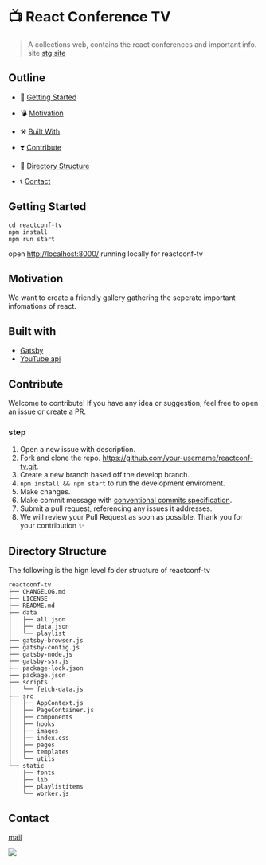 # 📺 React Conference TV 

> A collections web, contains the react conferences and important info. site
> [stg site](https://reactconf.netlify.app/)

## Outline

- :rocket: [Getting Started](#getting-started)<br/>

- :bomb: [Motivation](#motivation)<br/>

- :hammer_and_pick: [Built With](#built-with)<br/>

- :heavy_heart_exclamation: [Contribute](#contribute)<br/>

- :open_file_folder: [Directory Structure](#directory-structure)<br/>

- :telephone_receiver: [Contact](#contact)<br/>

## Getting Started

```
cd reactconf-tv
npm install
npm run start
```

open [http://localhost:8000/](http://localhost:8000/) running locally for reactconf-tv


## Motivation
We want to create a friendly gallery gathering the seperate important infomations of react.



## Built with
- [Gatsby](https://www.gatsbyjs.com/)
- [YouTube api](https://developers.google.com/youtube/v3)


## Contribute
Welcome to contribute!
If you have any idea or suggestion, feel free to open an issue or create a PR.

### step
1. Open a new issue with description.
2. Fork and clone the repo. https://github.com/your-username/reactconf-tv.git.
3. Create a new branch based off the develop branch.
4. `npm install && npm start` to run the development enviroment. 
5. Make changes.
6. Make commit message with [conventional commits specification](https://www.conventionalcommits.org/en/v1.0.0/).
7. Submit a pull request, referencing any issues it addresses.
8. We will review your Pull Request as soon as possible. Thank you for your contribution ✨

## Directory Structure

The following is the hign level folder structure of reactconf-tv

```
reactconf-tv
├── CHANGELOG.md
├── LICENSE
├── README.md
├── data
│   ├── all.json
│   ├── data.json
│   └── playlist
├── gatsby-browser.js
├── gatsby-config.js
├── gatsby-node.js
├── gatsby-ssr.js
├── package-lock.json
├── package.json
├── scripts
│   └── fetch-data.js
├── src
│   ├── AppContext.js
│   ├── PageContainer.js
│   ├── components
│   ├── hooks
│   ├── images
│   ├── index.css
│   ├── pages
│   ├── templates
│   └── utils
└── static
    ├── fonts
    ├── lib
    ├── playlistitems
    └── worker.js
```

## Contact
[mail](mailto:contact@revtel.tech)

[![](https://www.revtel.tech/static/4545186ab8b681a171f4dd479ae818c8/af03b/revtel-logo-color.png)](https://www.revtel.tech/)

